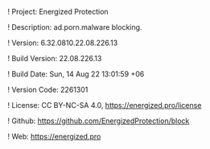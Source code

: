 ! Project: Energized Protection

! Description: ad.porn.malware blocking.

! Version: 6.32.0810.22.08.226.13

! Build Version: 22.08.226.13

! Build Date: Sun, 14 Aug 22 13:01:59 +06

! Version Code: 2261301

! License: CC BY-NC-SA 4.0, https://energized.pro/license

! Github: https://github.com/EnergizedProtection/block

! Web: https://energized.pro
